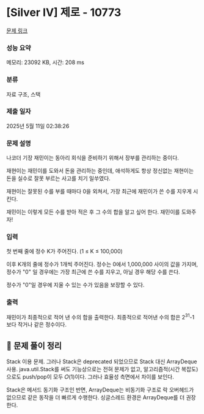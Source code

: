 # [Silver IV] 제로 - 10773 

[문제 링크](https://www.acmicpc.net/problem/10773) 

### 성능 요약

메모리: 23092 KB, 시간: 208 ms

### 분류

자료 구조, 스택

### 제출 일자

2025년 5월 11일 02:38:26

### 문제 설명

<p>나코더 기장 재민이는 동아리 회식을 준비하기 위해서 장부를 관리하는 중이다.</p>

<p>재현이는 재민이를 도와서 돈을 관리하는 중인데, 애석하게도 항상 정신없는 재현이는 돈을 실수로 잘못 부르는 사고를 치기 일쑤였다.</p>

<p>재현이는 잘못된 수를 부를 때마다 0을 외쳐서, 가장 최근에 재민이가 쓴 수를 지우게 시킨다.</p>

<p>재민이는 이렇게 모든 수를 받아 적은 후 그 수의 합을 알고 싶어 한다. 재민이를 도와주자!</p>

### 입력 

 <p>첫 번째 줄에 정수 K가 주어진다. (1 ≤ K ≤ 100,000)</p>

<p>이후 K개의 줄에 정수가 1개씩 주어진다. 정수는 0에서 1,000,000 사이의 값을 가지며, 정수가 "0" 일 경우에는 가장 최근에 쓴 수를 지우고, 아닐 경우 해당 수를 쓴다.</p>

<p>정수가 "0"일 경우에 지울 수 있는 수가 있음을 보장할 수 있다.</p>

### 출력 

 <p>재민이가 최종적으로 적어 낸 수의 합을 출력한다. 최종적으로 적어낸 수의 합은 2<sup>31</sup>-1보다 작거나 같은 정수이다.</p>


## 📌 문제 풀이 정리

Stack 이용 문제.
그러나 Stack은 deprecated 되었으므로 Stack 대신 ArrayDeque사용.
java.util.Stack를 써도 기능상으로는 전혀 문제가 없고, 알고리즘적(시간 복잡도)으로도 push/pop이 모두 𝑂(1)이다. 그러나 효율성 측면에서 차이를 보인다.

Stack은 메서드 동기화 구조인 반면, ArrayDeque는 비동기화 구조로 락 오버헤드가 없으므로 같은 동작을 더 빠르게 수행한다. 싱글스레드 환경은 ArrayDeque를 더 권장한다.


